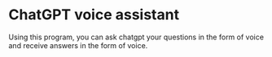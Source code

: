 # ChatGPT voice assistant
Using this program, you can ask chatgpt your questions in the form of voice and receive answers in the form of voice.

